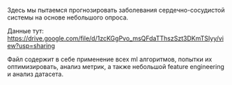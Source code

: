 Здесь мы пытаемся прогнозировать заболевания сердечно-сосудистой системы на основе небольшого опроса.

Данные тут:
https://drive.google.com/file/d/1zcKGgPvo_msQFdaTThszSzt3DKmTSIyy/view?usp=sharing

Файл содержит в себе применение всех ml алгоритмов, попытки их оптимизировать, анализ метрик, а также небольшой feature engineering и анализ датасета.
